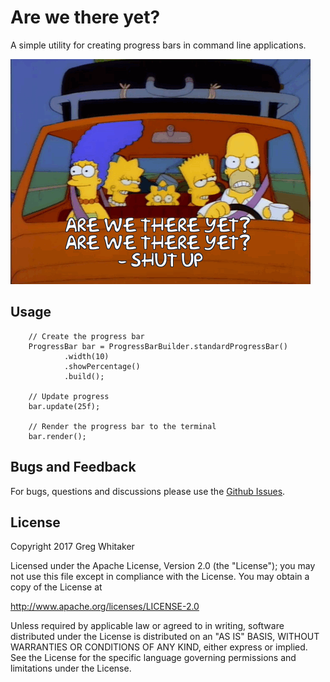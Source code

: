 # Are we there yet?

A simple utility for creating progress bars in command line applications.

![Simpsons](/docs/images/simpsons.gif)

## Usage

        // Create the progress bar
        ProgressBar bar = ProgressBarBuilder.standardProgressBar()
                .width(10)
                .showPercentage()
                .build();

        // Update progress
        bar.update(25f);

        // Render the progress bar to the terminal
        bar.render();

## Bugs and Feedback

For bugs, questions and discussions please use the [Github Issues](https://github.com/gregwhitaker/arewethereyet/issues).

## License
Copyright 2017 Greg Whitaker

Licensed under the Apache License, Version 2.0 (the "License"); you may not use this file except in compliance with the License. You may obtain a copy of the License at

http://www.apache.org/licenses/LICENSE-2.0

Unless required by applicable law or agreed to in writing, software distributed under the License is distributed on an "AS IS" BASIS, WITHOUT WARRANTIES OR CONDITIONS OF ANY KIND, either express or implied. See the License for the specific language governing permissions and limitations under the License.
